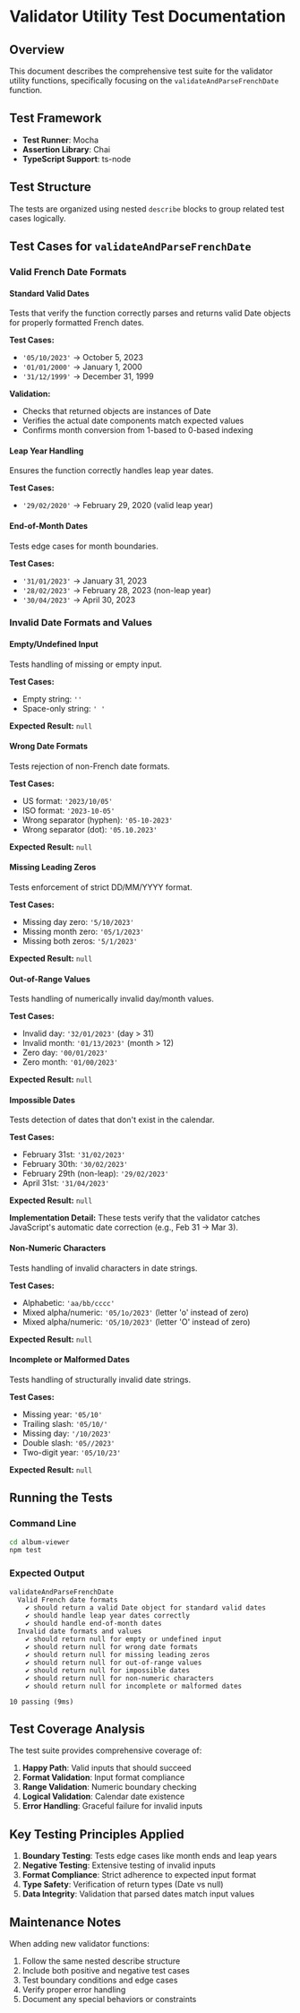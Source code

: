 # Validator Utility Test Documentation

## Overview

This document describes the comprehensive test suite for the validator utility functions, specifically focusing on the `validateAndParseFrenchDate` function.

## Test Framework

- **Test Runner**: Mocha
- **Assertion Library**: Chai
- **TypeScript Support**: ts-node

## Test Structure

The tests are organized using nested `describe` blocks to group related test cases logically.

## Test Cases for `validateAndParseFrenchDate`

### Valid French Date Formats

#### Standard Valid Dates
Tests that verify the function correctly parses and returns valid Date objects for properly formatted French dates.

**Test Cases:**
- `'05/10/2023'` → October 5, 2023
- `'01/01/2000'` → January 1, 2000  
- `'31/12/1999'` → December 31, 1999

**Validation:**
- Checks that returned objects are instances of Date
- Verifies the actual date components match expected values
- Confirms month conversion from 1-based to 0-based indexing

#### Leap Year Handling
Ensures the function correctly handles leap year dates.

**Test Cases:**
- `'29/02/2020'` → February 29, 2020 (valid leap year)

#### End-of-Month Dates
Tests edge cases for month boundaries.

**Test Cases:**
- `'31/01/2023'` → January 31, 2023
- `'28/02/2023'` → February 28, 2023 (non-leap year)
- `'30/04/2023'` → April 30, 2023

### Invalid Date Formats and Values

#### Empty/Undefined Input
Tests handling of missing or empty input.

**Test Cases:**
- Empty string: `''`
- Space-only string: `' '`

**Expected Result:** `null`

#### Wrong Date Formats
Tests rejection of non-French date formats.

**Test Cases:**
- US format: `'2023/10/05'`
- ISO format: `'2023-10-05'`
- Wrong separator (hyphen): `'05-10-2023'`
- Wrong separator (dot): `'05.10.2023'`

**Expected Result:** `null`

#### Missing Leading Zeros
Tests enforcement of strict DD/MM/YYYY format.

**Test Cases:**
- Missing day zero: `'5/10/2023'`
- Missing month zero: `'05/1/2023'`
- Missing both zeros: `'5/1/2023'`

**Expected Result:** `null`

#### Out-of-Range Values
Tests handling of numerically invalid day/month values.

**Test Cases:**
- Invalid day: `'32/01/2023'` (day > 31)
- Invalid month: `'01/13/2023'` (month > 12)
- Zero day: `'00/01/2023'`
- Zero month: `'01/00/2023'`

**Expected Result:** `null`

#### Impossible Dates
Tests detection of dates that don't exist in the calendar.

**Test Cases:**
- February 31st: `'31/02/2023'`
- February 30th: `'30/02/2023'`
- February 29th (non-leap): `'29/02/2023'`
- April 31st: `'31/04/2023'`

**Expected Result:** `null`

**Implementation Detail:** These tests verify that the validator catches JavaScript's automatic date correction (e.g., Feb 31 → Mar 3).

#### Non-Numeric Characters
Tests handling of invalid characters in date strings.

**Test Cases:**
- Alphabetic: `'aa/bb/cccc'`
- Mixed alpha/numeric: `'05/1o/2023'` (letter 'o' instead of zero)
- Mixed alpha/numeric: `'O5/10/2023'` (letter 'O' instead of zero)

**Expected Result:** `null`

#### Incomplete or Malformed Dates
Tests handling of structurally invalid date strings.

**Test Cases:**
- Missing year: `'05/10'`
- Trailing slash: `'05/10/'`
- Missing day: `'/10/2023'`
- Double slash: `'05//2023'`
- Two-digit year: `'05/10/23'`

**Expected Result:** `null`

## Running the Tests

### Command Line
```bash
cd album-viewer
npm test
```

### Expected Output
```
validateAndParseFrenchDate
  Valid French date formats
    ✔ should return a valid Date object for standard valid dates
    ✔ should handle leap year dates correctly
    ✔ should handle end-of-month dates
  Invalid date formats and values
    ✔ should return null for empty or undefined input
    ✔ should return null for wrong date formats
    ✔ should return null for missing leading zeros
    ✔ should return null for out-of-range values
    ✔ should return null for impossible dates
    ✔ should return null for non-numeric characters
    ✔ should return null for incomplete or malformed dates

10 passing (9ms)
```

## Test Coverage Analysis

The test suite provides comprehensive coverage of:

1. **Happy Path**: Valid inputs that should succeed
2. **Format Validation**: Input format compliance
3. **Range Validation**: Numeric boundary checking
4. **Logical Validation**: Calendar date existence
5. **Error Handling**: Graceful failure for invalid inputs

## Key Testing Principles Applied

1. **Boundary Testing**: Tests edge cases like month ends and leap years
2. **Negative Testing**: Extensive testing of invalid inputs
3. **Format Compliance**: Strict adherence to expected input format
4. **Type Safety**: Verification of return types (Date vs null)
5. **Data Integrity**: Validation that parsed dates match input values

## Maintenance Notes

When adding new validator functions:
1. Follow the same nested describe structure
2. Include both positive and negative test cases
3. Test boundary conditions and edge cases
4. Verify proper error handling
5. Document any special behaviors or constraints
